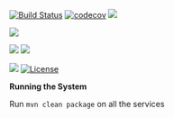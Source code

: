[![Build Status](https://travis-ci.org/stackroute/ibm-wave4-oracle.svg?branch=v1.0.0)](https://travis-ci.org/stackroute/ibm-wave4-oracle)
[![codecov](https://codecov.io/gh/stackroute/ibm-wave4-oracle/branch/v1.0.0/graph/badge.svg)](https://codecov.io/gh/stackroute/ibm-wave4-oracle)
![](https://img.shields.io/codecov/c/github/stackroute/ibm-wave4-oracle/v1.0.0.svg?style=flat)

![](https://img.shields.io/github/issues/stackroute/ibm-wave4-oracle.svg?style=popout)

![](https://img.shields.io/github/contributors/stackroute/ibm-wave4-oracle.svg?style=popout)
![](https://img.shields.io/github/last-commit/stackroute/ibm-wave4-oracle/v1.0.0.svg?style=popout)

![](https://img.shields.io/github/repo-size/stackroute/ibm-wave4-oracle.svg?style=popout)
[![License](https://img.shields.io/badge/License-Apache%202.0-blue.svg)](https://opensource.org/licenses/Apache-2.0)

****Running the System****

Run ```mvn clean package``` on all the services

